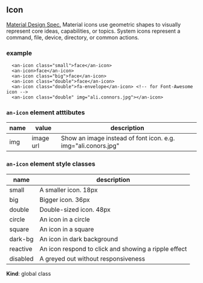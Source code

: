 <a name="Icon"></a>

## Icon
[Material Design Spec.](https://material.io/guidelines/style/icons.html#)
Material icons use geometric shapes to visually represent core ideas, capabilities, or topics. System icons represent a command, file, device, directory, or common actions.
### example
```
  <an-icon class="small">face</an-icon>
  <an-icon>face</an-icon>
  <an-icon class="big">face</an-icon>
  <an-icon class="double">face</an-icon>
  <an-icon class="double">fa-envelope</an-icon> <!-- for Font-Awesome icon -->
  <an-icon class="double" img="ali.connors.jpg"></an-icon>
```

### `an-icon` element atttibutes
 |name|value|description|
 |---|---|---|
 |img| image url | Show an image instead of font icon. e.g. img="ali.conors.jpg"

### `an-icon` element style classes
 |name|description|
 |---|---|
 |small | A smaller icon. 18px
 |big | Bigger icon. 36px
 |double | Double-sized icon. 48px
 |circle | An icon in a circle
 |square | An icon in a square
 |dark-bg | An icon in dark background
 |reactive | An icon respond to click and showing a ripple effect
 |disabled | A greyed out without responsiveness

**Kind**: global class  
